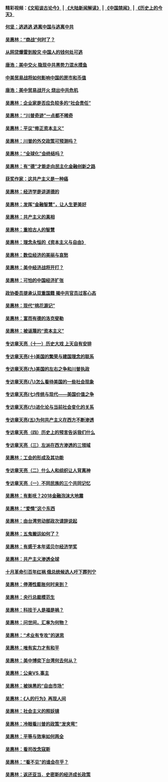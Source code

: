 #### 精彩视频：[《文昭谈古论今》](https://github.com/gfw-breaker/wenzhao/blob/master/README.md?t=11291831) | [《大陆新闻解读》](https://github.com/gfw-breaker/ntdtv-comedy/blob/master/README.md?t=11291831) | [《中国禁闻》](https://github.com/gfw-breaker/ntdtv-news/blob/master/README.md?t=11291831) | [《历史上的今天》](https://github.com/gfw-breaker/today-in-history/blob/master/README.md?t=11291831) 

#### [何坚：逃逃逃 逃离中国与逃离中共](../pages/nsc423/n10592891.md?t=11291831) 

#### [吴惠林：“商战”何时了？](../pages/nsc423/n10573558.md?t=11291831) 

#### [从网贷爆雷到股灾 中国人的钱何处可逃](../pages/nsc423/n10572800.md?t=11291831) 

#### [唐浩：美中交火 隐现中共黑势力混水摸鱼](../pages/nsc423/n10544040.md?t=11291831) 

#### [中美贸易战将如何影响中国的房市和币值](../pages/nsc423/n10543697.md?t=11291831) 

#### [唐浩：美中贸易战开火 烧出中共危机](../pages/nsc423/n10540126.md?t=11291831) 

#### [吴惠林：企业家是否应负较多的“社会责任”](../pages/nsc423/n10535022.md?t=11291831) 

#### [吴惠林：“川普奇迹”一点都不稀奇](../pages/nsc423/n10512808.md?t=11291831) 

#### [吴惠林：平议“修正资本主义”](../pages/nsc423/n10495724.md?t=11291831) 

#### [吴惠林：川普的外交政策可预测吗？](../pages/nsc423/n10462387.md?t=11291831) 

#### [吴惠林：“全球化”会终结吗？](../pages/nsc423/n10452838.md?t=11291831) 

#### [吴惠林：有“德”才能走向民主化金融创新之路](../pages/nsc423/n10432292.md?t=11291831) 

#### [获奖作家：这共产主义是一种癌](../pages/nsc423/n10431541.md?t=11291831) 

#### [吴惠林：经济学是讲道德的](../pages/nsc423/n10398014.md?t=11291831) 

#### [吴惠林：发挥“金融智慧”，让人生更美好](../pages/nsc423/n10375019.md?t=11291831) 

#### [吴惠林：共产主义的真相](../pages/nsc423/n10351394.md?t=11291831) 

#### [吴惠林：重拾古人的智慧](../pages/nsc423/n10337691.md?t=11291831) 

#### [吴惠林：理念永恒的《资本主义与自由》](../pages/nsc423/n10316274.md?t=11291831) 

#### [吴惠林：数位经济的美丽与哀愁](../pages/nsc423/n10292946.md?t=11291831) 

#### [吴惠林：美中经济战将开打？](../pages/nsc423/n10258825.md?t=11291831) 

#### [吴惠林：可怕的中国经济扩张](../pages/nsc423/n10219147.md?t=11291831) 

#### [政协委员提承认双重国籍 揭中共官员过客心态](../pages/nsc423/n10208809.md?t=11291831) 

#### [吴惠林：现代“桃花源记”](../pages/nsc423/n10185234.md?t=11291831) 

#### [吴惠林：富而有德的洛克斐勒](../pages/nsc423/n10142264.md?t=11291831) 

#### [吴惠林：被诬蔑的“资本主义”](../pages/nsc423/n10124816.md?t=11291831) 

#### [专访章天亮（十一）历史大戏 上天自有安排](../pages/nsc423/n10094905.md?t=11291831) 

#### [专访章天亮(十)美国的繁荣与建国理念的联系](../pages/nsc423/n10094899.md?t=11291831) 

#### [专访章天亮(九)美国的左右之争和川普执政](../pages/nsc423/n10094889.md?t=11291831) 

#### [专访章天亮(八)怎么看待美国的一些社会现象](../pages/nsc423/n10094857.md?t=11291831) 

#### [专访章天亮(七)传统与现代——美国价值之争](../pages/nsc423/n10093140.md?t=11291831) 

#### [专访章天亮(六)进化论与当前社会变化的关系](../pages/nsc423/n10092036.md?t=11291831) 

#### [专访章天亮(五)为何共产主义在西方不断渗透](../pages/nsc423/n10083620.md?t=11291831) 

#### [专访章天亮（四）历史上的预言告诉我们什么](../pages/nsc423/n10083606.md?t=11291831) 

#### [专访章天亮（三）左派在西方渗透的三领域](../pages/nsc423/n10081115.md?t=11291831) 

#### [吴惠林：工会的形成及其功能](../pages/nsc423/n10080633.md?t=11291831) 

#### [专访章天亮（二）什么人和组织让人背离神](../pages/nsc423/n10076637.md?t=11291831) 

#### [专访章天亮（一）不同民族的三个共同记忆](../pages/nsc423/n10074188.md?t=11291831) 

#### [吴惠林：有影呒？2018金融泡沫大地震](../pages/nsc423/n10040534.md?t=11291831) 

#### [吴惠林：“爱情”这个东西](../pages/nsc423/n10019423.md?t=11291831) 

#### [吴惠林：由台湾劳动部政次请辞说起](../pages/nsc423/n9979679.md?t=11291831) 

#### [吴惠林：五鬼搬运如何了？](../pages/nsc423/n9925338.md?t=11291831) 

#### [吴惠林：有感于本年诺贝尔经济学奖](../pages/nsc423/n9871883.md?t=11291831) 

#### [吴惠林：共产主义渗透全球](../pages/nsc423/n9812748.md?t=11291831) 

#### [十月革命引百年红祸 俄总统候选人吁下葬列宁](../pages/nsc423/n9810182.md?t=11291831) 

#### [吴惠林：停滞性膨胀何时来到？](../pages/nsc423/n9764136.md?t=11291831) 

#### [吴惠林：央行总裁模范生](../pages/nsc423/n9728134.md?t=11291831) 

#### [吴惠林：科技于人是福是祸？](../pages/nsc423/n9672982.md?t=11291831) 

#### [吴惠林：问世间，汇率为何物？](../pages/nsc423/n9621788.md?t=11291831) 

#### [吴惠林：“术业有专攻”的迷思](../pages/nsc423/n9580363.md?t=11291831) 

#### [吴惠林：唯有实力才有和平](../pages/nsc423/n9529599.md?t=11291831) 

#### [吴惠林：美中博奕下台湾何去何从？](../pages/nsc423/n9483598.md?t=11291831) 

#### [吴惠林：公亲VS.事主](../pages/nsc423/n9425637.md?t=11291831) 

#### [吴惠林：被抹黑的“自由市场”](../pages/nsc423/n9351545.md?t=11291831) 

#### [吴惠林：《人的行为》再现人间](../pages/nsc423/n9296339.md?t=11291831) 

#### [吴惠林：社会主义的照妖镜](../pages/nsc423/n9243460.md?t=11291831) 

#### [吴惠林：冷眼看川普的政策“发夹弯”](../pages/nsc423/n9120684.md?t=11291831) 

#### [吴惠林：平等与效率如何两全](../pages/nsc423/n9075430.md?t=11291831) 

#### [吴惠林：看司改念寇斯](../pages/nsc423/n9024915.md?t=11291831) 

#### [吴惠林：“看不见”的谁会在乎？](../pages/nsc423/n8977488.md?t=11291831) 

#### [吴惠林：返还亚当．史密斯的经济成长政策](../pages/nsc423/n8931896.md?t=11291831) 

